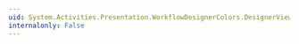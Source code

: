 ```yaml
---
uid: System.Activities.Presentation.WorkflowDesignerColors.DesignerViewShellBarControlBackgroundColorKey
internalonly: False
---
```

